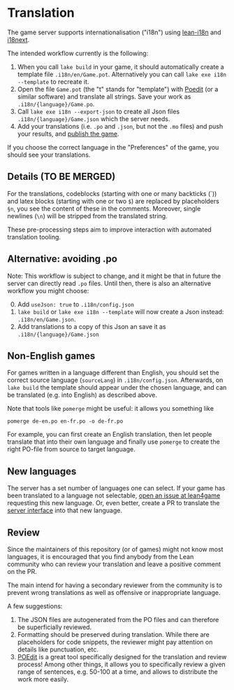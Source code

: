 # Translation

The game server supports internationalisation ("i18n") using [lean-i18n](https://github.com/hhu-adam/lean-i18n) and [i18next](https://www.npmjs.com/package/i18next).

The intended workflow currently is the following:

1. When you call `lake build` in your game, it should automatically create a template file `.i18n/en/Game.pot`. Alternatively you can call `lake exe i18n --template` to recreate it.
2. Open the file `Game.pot` (the "t" stands for "template") with [Poedit](https://poedit.net/) (or a similar software) and translate all strings. Save your work as `.i18n/{language}/Game.po`.
4. Call `lake exe i18n --export-json` to create all Json files `.i18n/{language}/Game.json` which the server needs.
5. Add your translations (i.e. `.po` and `.json`, but not the `.mo` files) and push your results, and [publish the game](../server-deployment/publish_game.md).

If you choose the correct language in the "Preferences" of the game, you should see your translations.

## Details (TO BE MERGED)

For the translations, codeblocks (starting with one or many backticks (\`)) and
latex blocks (starting with one or two `$`) are replaced by placeholders `§n`,
you see the content of these in the comments.
Moreover, single newlines (`\n`) will be stripped from the translated string.

These pre-processing steps aim to improve interaction with automated translation tooling.

## Alternative: avoiding .po

Note: This workflow is subject to change, and it might be that in future the server can directly read `.po` files. Until then, there is also an alternative workflow you might choose:

0. Add `useJson: true` to `.i18n/config.json`
1. `lake build` or `lake exe i18n --template` will now create a Json instead: `.i18n/en/Game.json`.
2. Add translations to a copy of this Json an save it as `.i18n/{language}/Game.json`

## Non-English games

For games written in a language different than English, you should set the correct source language (`sourceLang`) in `.i18n/config.json`. Afterwards, on `lake build` the template should appear under the chosen language, and can be translated (e.g. into English) as described above.

Note that tools like `pomerge` might be useful: it allows you something like

```
pomerge de-en.po en-fr.po -o de-fr.po
```

For example, you can first create an English translation, then let people translate that
into their own language and finally use `pomerge` to create the right PO-file from source
to target language.

## New languages

The server has a set number of languages one can select.
If your game has been translated to a language not selectable, [open an issue at lean4game](https://github.com/leanprover-community/lean4game/issues) requesting this new language.
Or, even better, create a PR to translate the [server interface](https://github.com/leanprover-community/lean4game/tree/main/client/public/locales) into that new language.

## Review

Since the maintainers of this repository (or of games) might not know most languages,
it is encouraged that you find anybody from the Lean community who can review your translation
and leave a positive comment on the PR.

The main intend for having a secondary reviewer from the community is to prevent wrong translations as well as offensive or inappropriate language.

A few suggestions:

1. The JSON files are autogenerated from the PO files and can therefore be superficially reviewed.
2. Formatting should be preserved during translation. While there are placeholders for code snippets, the reviewer might pay attention on details like punctuation, etc.
3. [POEdit](https://poedit.net/) is a great tool specifically designed for the translation and review process! Among other
  things, it allows you to specifically review a given range of sentences, e.g. 50-100 at a time, and allows to distribute the work more easily.
